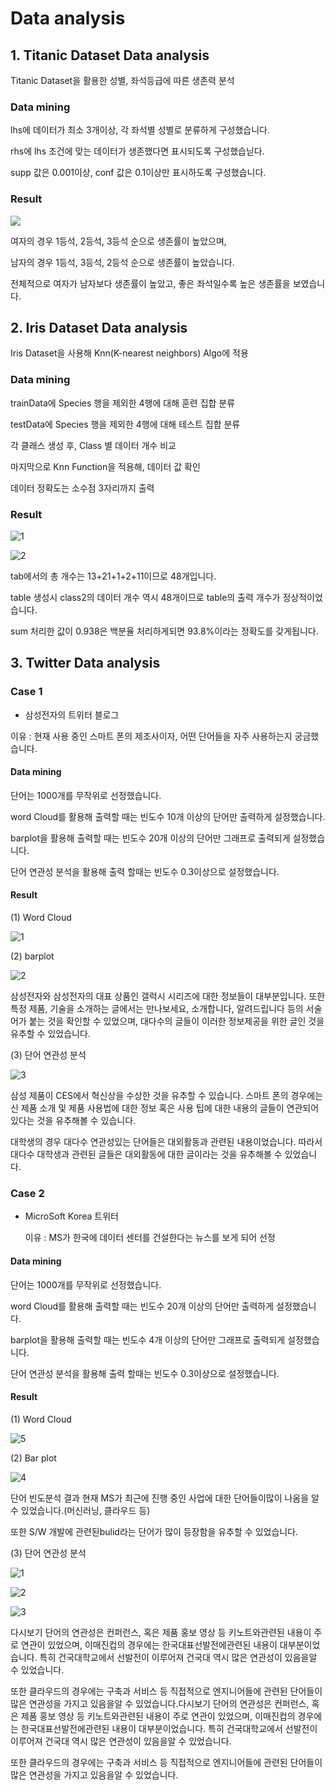 # Data analysis



## 1. Titanic Dataset  Data analysis



Titanic Dataset을 활용한 성별, 좌석등급에 따른 생존력 분석



### Data mining



lhs에 데이터가 최소 3개이상, 각 좌석별 성별로 분류하게 구성했습니다.

rhs에 lhs 조건에 맞는 데이터가 생존했다면 표시되도록 구성했습닏다.

supp 값은 0.001이상, conf 값은 0.1이상만 표시하도록 구성했습니다.



### Result



![](C:\Users\재원\Desktop\result.jpg)



여자의 경우 1등석, 2등석, 3등석 순으로 생존률이 높았으며,

남자의 경우 1등석, 3등석, 2등석 순으로 생존률이 높았습니다.

전체적으로 여자가 남자보다 생존률이 높았고, 좋은 좌석일수록 높은 생존률을 보였습니다.



## 2. Iris Dataset Data analysis



Iris Dataset을 사용해 Knn(K-nearest neighbors) Algo에 적용



### Data mining



trainData에 Species 행을 제외한 4행에 대해 훈련 집합 분류

testData에 Species 행을 제외한 4행에 대해 테스트 집합 분류



각 클래스 생성 후, Class 별 데이터 개수 비교



마지막으로 Knn Function을 적용해, 데이터 값 확인

데이터 정확도는 소수점 3자리까지 출력



### Result



![1](C:\Users\재원\Desktop\9.jpg)



![2](C:\Users\재원\Desktop\10.jpg)





tab에서의 총 개수는 13+21+1+2+11이므로 48개입니다.

table 생성시 class2의 데이터 개수 역시 48개이므로 table의 출력 개수가 정상적이었습니다. 

sum 처리한 값이 0.938은 백분율 처리하게되면 93.8%이라는 정확도를 갖게됩니다.



## 3. Twitter Data analysis



### Case 1 



- 삼성전자의 트위터 블로그

이유 : 현재 사용 중인 스마트 폰의 제조사이자, 어떤 단어들을 자주 사용하는지 궁금했습니다.



#### Data mining



단어는 1000개를 무작위로 선정했습니다.

word Cloud를 활용해 출력할 때는 빈도수 10개 이상의 단어만 출력하게 설정했습니다.

barplot을 활용해 출력할 때는 빈도수 20개 이상의 단어만 그래프로 출력되게 설정했습니다.

단어 연관성 분석을 활용해 출력 할때는 빈도수 0.3이상으로 설정했습니다.



#### Result

(1) Word Cloud

![1](C:\Users\재원\Desktop\6.jpg)



(2) barplot



![2](C:\Users\재원\Desktop\7.jpg)



삼성전자와 삼성전자의 대표 상품인 갤럭시 시리즈에 대한 정보들이 대부분입니다.
또한 특정 제품, 기술을 소개하는 글에서는 만나보세요, 소개합니다, 알려드립니다 등의 서술어가 붙는 것을 확인할 수 있었으며, 대다수의
글들이 이러한 정보제공을 위한 글인 것을 유추할 수 있었습니다.



(3) 단어 연관성 분석



![3](C:\Users\재원\Desktop\8.jpg)



삼성 제품이 CES에서 혁신상을 수상한 것을 유추할 수 있습니다. 스마트 폰의
경우에는 신 제품 소개 및 제품 사용법에 대한 정보 혹은 사용 팁에 대한 내용의 글들이 연관되어 있다는 것을 유추해볼 수 있습니다. 

대학생의 경우 대다수 연관성있는 단어들은 대외활동과 관련된 내용이었습니다. 따라서
대다수 대학생과 관련된 글들은 대외활동에 대한 글이라는 것을 유추해볼 수 있었습니다.



### Case 2



- MicroSoft Korea 트위터

  이유 : MS가 한국에 데이터 센터를 건설한다는 뉴스를 보게 되어 선정



#### Data mining



단어는 1000개를 무작위로 선정했습니다.

word Cloud를 활용해 출력할 때는 빈도수 20개 이상의 단어만 출력하게 설정했습니다.

barplot을 활용해 출력할 때는 빈도수 4개 이상의 단어만 그래프로 출력되게 설정했습니다.

단어 연관성 분석을 활용해 출력 할때는 빈도수 0.3이상으로 설정했습니다.



#### Result



(1) Word Cloud

![5](C:\Users\재원\Desktop\5.jpg)

(2) Bar plot

![4](C:\Users\재원\Desktop\4.jpg)



단어 빈도분석 결과 현재 MS가 최근에 진행 중인 사업에 대한 단어들이많이 나옴을 알 수 있었습니다.(머신러닝, 클라우드 등)

또한 S/W 개발에 관련된bulid라는 단어가 많이 등장함을 유추할 수 있었습니다.



(3) 단어 연관성 분석



![1](C:\Users\재원\Desktop\1.jpg)





![2](C:\Users\재원\Desktop\2.jpg)





![3](C:\Users\재원\Desktop\3.jpg)



다시보기 단어의 연관성은 컨퍼런스, 혹은 제품 홍보 영상 등 키노트와관련된 내용이 주로 연관이 있었으며, 이매진컵의 경우에는 한국대표선발전에관련된 내용이 대부분이었습니다. 특히 건국대학교에서 선발전이 이루어져 건국대 역시 많은 연관성이 있음을알 수 있었습니다.

또한 클라우드의 경우에는 구축과 서비스 등 직접적으로 엔지니어들에 관련된 단어들이 많은 연관성을 가지고 있음을알 수 있었습니다.다시보기 단어의 연관성은 컨퍼런스, 혹은 제품 홍보 영상 등 키노트와관련된 내용이 주로 연관이 있었으며, 이매진컵의 경우에는 한국대표선발전에관련된 내용이 대부분이었습니다. 특히 건국대학교에서 선발전이 이루어져 건국대 역시 많은 연관성이 있음을알 수 있었습니다.

또한 클라우드의 경우에는 구축과 서비스 등 직접적으로 엔지니어들에 관련된 단어들이 많은 연관성을 가지고 있음을알 수 있었습니다.